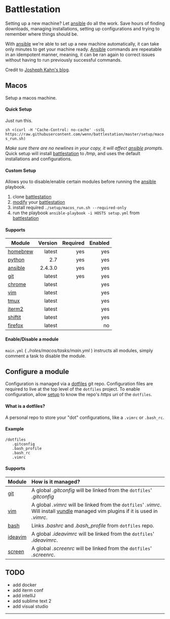 # Battlestation
Setting up a new machine? Let [ansible][ansible] do all the work.
Save hours of finding downloads, managing installations, setting up configurations and trying to remember where things should be.

With [ansible] we're able to set up a new machine automatically, it can take only minutes to get your machine ready. [Ansible][ansible] commands are repeatable in an idempotent manner, meaning, it can be ran again to correct issues without having to run previously successful commands.

Credit to [Josheph Kahn's blog][josephkahn].

## Macos
Setup a macos machine.

#### Quick Setup
Just run this.

`sh <(curl -H 'Cache-Control: no-cache' -ssSL https://raw.githubusercontent.com/wenn/battlestation/master/setup/macos_run.sh)`

*Make sure there are no newlines in your copy, it will affect [ansible] prompts*.
Quick setup will install [battlestation] to */tmp*, and uses the default installations and configurations.

#### Custom Setup
Allows you to disable/enable certain modules before running the [ansible] playbook.

1. clone [battlestation]
2. [modify] your [battlestation]
3. install required `./setup/macos_run.sh --required-only`
4. run the playbook `ansible-playbook -i HOSTS setup.yml` from [battlestation]

#### Supports

| Module | Version | Required | Enabled |
| --- |---:|---:|---:|
| [homebrew] | latest | yes | yes |
| [python] | 2.7 | yes | yes |
| [ansible] | 2.4.3.0 | yes | yes |
| [git] | latest | yes | yes |
| [chrome] | latest |  | yes |
| [vim] | latest |  | yes |
| [tmux] | latest |  | yes |
| [iterm2] | latest |  | yes |
| [shiftit] | latest |  | yes |
| [firefox] | latest |  | no |


#### Enable/Disable a module
`main.yml` ( _./roles/macos/tasks/main.yml_ ) instructs all modules, simply comment a task to disable the module.



## Configure a module
Configuration is managed via a [dotfiles] git repo.
Configuration files are required to live at the top level of the `dotfiles` project.
To enable configuration, allow [setup] to know the repo's _https uri_ of the `dotfiles`.

#### What is a dotfiles?
A personal repo to store your "dot" configurations, like a `.vimrc` or `.bash_rc`.

#### Example

```
/dotfiles
   .gitconfig
   .bash_profile
   .bash_rc
   .vimrc
```

#### Supports

| Module | How is it managed? |
| --- | :--- |
| [git] | A global _.gitconfig_  will be linked from the `dotfiles`' _.gitconfig_ |
| [vim] | A global _.vimrc_  will be linked from the `dotfiles`' _.vimrc_. Will install [vundle] managed vim plugins if it is used in _.vimrc_.|
| [bash] | Links _.bashrc_ and *.bash\_profile* from `dotfiles` repo.|
| [ideavim] | A global _.ideavimrc_  will be linked from the `dotfiles`' _.ideavimrc_.|
| [screen] | A global _.screenrc_  will be linked from the `dotfiles`' _.screenrc_.|


## TODO

- add docker
- add iterm conf
- add intelliJ
- add sublime text 2
- add visual studio

---

[modify]: #enabledisable-a-module
[dotfiles]: #what-is-a-dotfiles
[setup]: #setup

[battlestation]: https://github.com/wenn/battlestation
[josephkahn]: https://blog.josephkahn.io/articles/ansible/
[ansible]: https://www.ansible.com/
[vundle]: https://github.com/VundleVim/Vundle.vim
[tmux]: https://github.com/tmux/tmux/wiki
[homebrew]: https://brew.sh/
[git]: https://git-scm.com/
[chrome]: https://www.google.com/chrome/
[python]: https://www.python.org/
[vim]: https://www.vim.org/
[iterm2]: https://www.iterm2.com/
[bash]: https://linux.die.net/man/1/bash
[screen]: https://www.gnu.org/software/screen/
[ideavim]: https://plugins.jetbrains.com/plugin/164-ideavim
[shiftit]: https://github.com/fikovnik/ShiftIt
[chef]: https://www.chef.io/
[puppet]: https://puppet.com/
[firefox]: https://www.mozilla.org/en-US/firefox/new/
